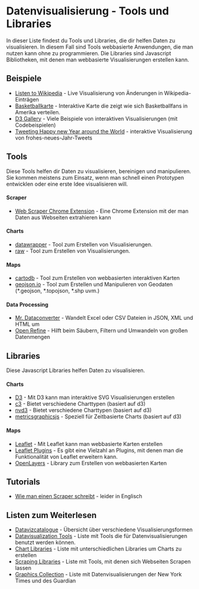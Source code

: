 # Datenvisualisierung - Tools und Libraries

In dieser Liste findest du Tools und Libraries, die dir helfen Daten zu visualisieren.
In diesem Fall sind Tools webbasierte Anwendungen, die man nutzen kann ohne zu programmieren.
Die Libraries sind Javascript Bibliotheken, mit denen man webbasierte Visualisierungen erstellen kann.

## Beispiele

* [Listen to Wikipedia](http://listen.hatnote.com/) - Live Visualisierung von Änderungen in Wikipedia-Einträgen
* [Basketballkarte](http://www.nytimes.com/interactive/2014/05/12/upshot/basketball-map.html#5,48.123,-93.921) - Interaktive Karte die zeigt wie sich Basketballfans in Amerika verteilen.
* [D3 Gallery](https://github.com/mbostock/d3/wiki/Gallery) - Viele Beispiele von interaktiven Visualisierungen (mit Codebeispielen)
* [Tweeting Happy new Year around the World](http://twitter.github.io/interactive/newyear2014/) - interaktive Visualisierung von frohes-neues-Jahr-Tweets

## Tools

Diese Tools helfen dir Daten zu visualisieren, bereinigen und manipulieren.
Sie kommen meistens zum Einsatz, wenn man schnell einen Prototypen entwicklen oder eine erste Idee visualisieren will.

#### Scraper

* [Web Scraper Chrome Extension](https://chrome.google.com/webstore/detail/web-scraper/jnhgnonknehpejjnehehllkliplmbmhn) - Eine Chrome Extension mit der man Daten aus Webseiten extrahieren kann

#### Charts
* [datawrapper](https://www.datawrapper.de/) - Tool zum Erstellen von Visualisierungen.
* [raw](http://raw.densitydesign.org/) - Tool zum Erstellen von Visualisierungen.

#### Maps
* [cartodb](http://cartodb.com/) - Tool zum Erstellen von webbasierten interaktiven Karten  
* [geojson.io](http://geojson.io/) - Tool zum Erstellen und Manipulieren von Geodaten (*.geojson, *.topojson, *.shp uvm.)

#### Data Processing
* [Mr. Dataconverter](https://shancarter.github.io/mr-data-converter/) - Wandelt Excel oder CSV Dateien in JSON, XML und HTML um
* [Open Refine](http://openrefine.org/) - Hilft beim Säubern, Filtern und Umwandeln von großen Datenmengen


## Libraries

Diese Javascript Libraries helfen Daten zu visualisieren. 

#### Charts

* [D3](http://d3js.org) - Mit D3 kann man interaktive SVG Visualisierungen erstellen  
* [c3](http://c3js.org/) - Bietet verschiedene Charttypen (basiert auf d3)
* [nvd3](http://nvd3.org/) - Bietet verschiedene Charttypen (basiert auf d3)
* [metricsgraphicsjs](http://metricsgraphicsjs.org/) - Speziell für Zeitbasierte Charts (basiert auf d3)


#### Maps

* [Leaflet](http://leafletjs.com/) - Mit Leaflet kann man webbasierte Karten erstellen
* [Leaflet Plugins](http://leafletjs.com/plugins.html) - Es gibt eine Vielzahl an Plugins, mit denen man die Funktionalität von Leaflet erweitern kann.
* [OpenLayers](http://openlayers.org/) - Library zum Erstellen von webbasierten Karten

## Tutorials

* [Wie man einen Scraper schreibt](http://www.smashingmagazine.com/2015/04/08/web-scraping-with-nodejs/) - leider in Englisch

## Listen zum Weiterlesen

* [Datavizcatalogue](http://www.datavizcatalogue.com/) - Übersicht über verschiedene Visualisierungsformen
* [Datavisualization Tools](http://selection.datavisualization.ch/) - Liste mit Tools die für Datenvisualisierungen benutzt werden können.
* [Chart Libraries](http://blog.webkid.io/javascript-chart-libraries/) - Liste mit unterschiedlichen Libraries um Charts zu erstellen
* [Scraping Libraries](http://blog.webkid.io/nodejs-scraping-libraries/) - Liste mit Tools, mit denen sich Webseiten Scrapen lassen
* [Graphics Collection](http://collection.marijerooze.nl/) - Liste mit Datenvisualisierungen der New York Times und des Guardian
